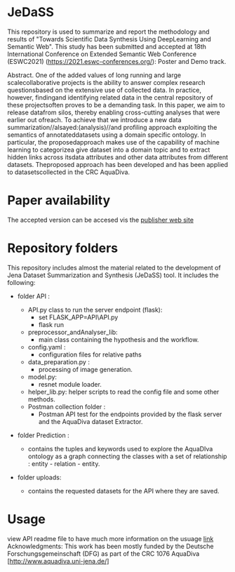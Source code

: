 # JeDaSS
This repository is used to summarize and report the methodology and results of "Towards Scientific Data Synthesis Using DeepLearning and Semantic Web". This study has been  submitted and accepted at 18th International Conference on Extended Semantic Web Conference (ESWC2021) (https://2021.eswc-conferences.org/): Poster and Demo track.

Abstract. One  of  the  added  values  of  long  running  and  large  scalecollaborative projects is the ability to answer complex research questionsbased on the extensive use of collected data. In practice, however, findingand identifying related data in the central repository of these projectsoften proves to be a demanding task. In this paper, we aim to release datafrom silos, thereby enabling cross-cutting analyses that were earlier out ofreach. To achieve that we introduce a new data summarization//alsayed:(analysis)//and profiling approach exploiting the semantics of annotateddatasets  using  a  domain  specific  ontology.  In  particular,  the  proposedapproach makes use of the capability of machine learning to categorizea give dataset into a domain topic and to extract hidden links across itsdata  attributes  and  other  data  attributes  from  different  datasets.  Theproposed approach has been developed and has been applied to datasetscollected in the CRC AquaDiva.

# Paper availability
The accepted version can be accesed vis the [publisher web site](https://link.springer.com/chapter/10.1007/978-3-030-62327-2_1)

# Repository folders
This repository includes almost the material related to the development of Jena Dataset Summarization 
and Synthesis (JeDaSS) tool. It includes the following:

* folder API :
    - API.py class to run the server endpoint (flask):
        - set FLASK_APP=API\API.py
        - flask run
    - preprocessor_andAnalyser_lib:
        - main class containing the hypothesis and the workflow.
    - config.yaml :
        - configuration files for relative paths
    - data_preparation.py : 
        - processing of image generation.
    - model.py:
        - resnet module loader.
    - helper_lib.py:
        helper scripts to read the config file and some other methods.
    - Postman collection folder : 
        - Postman API test for the endpoints provided by the flask server and the AquaDiva dataset Extractor.
    
* folder Prediction : 
    - contains the tuples and keywords used to explore the AquaDIva ontology as a graph connecting the classes with a set of relationship : entity - relation - entity.

* folder uploads:
    - contains the requested datasets for the API where they are saved.
    
# Usage
view API readme file to have much more information on the usuage [link](API/README.md)
Acknowledgments: This work has been mostly funded by the Deutsche Forschungsgemeinschaft (DFG) as part of the CRC 1076 AquaDiva [http://www.aquadiva.uni-jena.de/]
